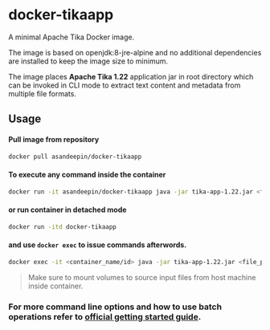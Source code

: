 # docker-tikaapp
A minimal Apache Tika Docker image.

The image is based on openjdk:8-jre-alpine and no additional dependencies are installed to keep the image size to minimum.

The image places **Apache Tika 1.22** application jar in root directory which can be invoked in CLI mode to extract text content and metadata from multiple file formats.

## Usage

#### Pull image from repository

```bash
docker pull asandeepin/docker-tikaapp
```

#### To execute any command inside the container

```bash
docker run -it asandeepin/docker-tikaapp java -jar tika-app-1.22.jar <file_path>
```

#### or run container in detached mode

```bash
docker run -itd docker-tikaapp
```

#### and use `docker exec` to issue commands afterwords.

```bash
docker exec -it <container_name/id> java -jar tika-app-1.22.jar <file_path>
```

> Make sure to mount volumes to source input files from host machine inside container.

### For more command line options and how to use batch operations refer to [official getting started guide](https://tika.apache.org/1.22/gettingstarted.html).
